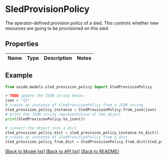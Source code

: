 # SledProvisionPolicy

The operator-defined provision policy of a sled.  This controls whether new resources are going to be provisioned on this sled.

## Properties

Name | Type | Description | Notes
------------ | ------------- | ------------- | -------------

## Example

```python
from oxide.models.sled_provision_policy import SledProvisionPolicy

# TODO update the JSON string below
json = "{}"
# create an instance of SledProvisionPolicy from a JSON string
sled_provision_policy_instance = SledProvisionPolicy.from_json(json)
# print the JSON string representation of the object
print(SledProvisionPolicy.to_json())

# convert the object into a dict
sled_provision_policy_dict = sled_provision_policy_instance.to_dict()
# create an instance of SledProvisionPolicy from a dict
sled_provision_policy_from_dict = SledProvisionPolicy.from_dict(sled_provision_policy_dict)
```
[[Back to Model list]](../README.md#documentation-for-models) [[Back to API list]](../README.md#documentation-for-api-endpoints) [[Back to README]](../README.md)


